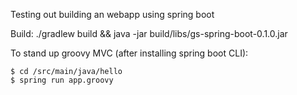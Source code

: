 Testing out building an webapp using spring boot

Build: 
./gradlew build && java -jar build/libs/gs-spring-boot-0.1.0.jar


To stand up groovy MVC (after installing spring boot CLI): 
```
$ cd /src/main/java/hello
$ spring run app.groovy
```
